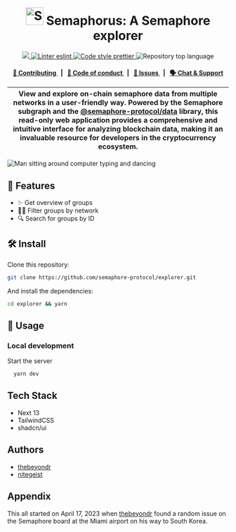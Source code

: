 <p align="center">
    <h1 align="center">
      <picture>
        <source media="(prefers-color-scheme: dark)" srcset="https://github.com/semaphore-protocol/website/blob/main/static/img/semaphore-icon-dark.svg">
        <source media="(prefers-color-scheme: light)" srcset="https://github.com/semaphore-protocol/website/blob/main/static/img/semaphore-icon.svg">
        <img width="40" alt="Semaphore icon." src="https://github.com/semaphore-protocol/website/blob/main/static/img/semaphore-icon.svg">
      </picture>
      Semaphorus: A Semaphore explorer
    </h1>
</p>

<p align="center">
    <a href="https://github.com/semaphore-protocol" target="_blank">
        <img src="https://img.shields.io/badge/project-Semaphore-blue.svg?style=flat-square">
    </a>
    <a href="https://eslint.org/">
        <img alt="Linter eslint" src="https://img.shields.io/badge/linter-eslint-8080f2?style=flat-square&logo=eslint">
    </a>
    <a href="https://prettier.io/">
        <img alt="Code style prettier" src="https://img.shields.io/badge/code%20style-prettier-f8bc45?style=flat-square&logo=prettier">
    </a>
    <img alt="Repository top language" src="https://img.shields.io/github/languages/top/semaphore-protocol/explorer?style=flat-square">
</p>

<div align="center">
    <h4>
        <a href="/CONTRIBUTING.md">
            👥 Contributing
        </a>
        <span>&nbsp;&nbsp;|&nbsp;&nbsp;</span>
        <a href="/CODE_OF_CONDUCT.md">
            🤝 Code of conduct
        </a>
        <span>&nbsp;&nbsp;|&nbsp;&nbsp;</span>
        <a href="https://github.com/semaphore-protocol/explorer/contribute">
            🔎 Issues
        </a>
        <span>&nbsp;&nbsp;|&nbsp;&nbsp;</span>
        <a href="https://semaphore.appliedzkp.org/discord">
            🗣️ Chat &amp; Support
        </a>
    </h4>
</div>

| View and explore on-chain semaphore data from multiple networks in a user-friendly way. Powered by the Semaphore subgraph and the [@semaphore-protocol/data](https://github.com/semaphore-protocol/semaphore/tree/main/packages/data) library, this read-only web application provides a comprehensive and intuitive interface for analyzing blockchain data, making it an invaluable resource for developers in the cryptocurrency ecosystem.
| ------------------------------------------------------------------------------------------------------------------------------------------------------------------------------------------------------------------------------------------------------------------- |

![Man sitting around computer typing and dancing](https://media.giphy.com/media/YQitE4YNQNahy/giphy-downsized.gif)

## 🚀 Features

- ✨ Get overview of groups
- 🤌🏽 Filter groups by network
- 🔍 Search for groups by ID

## 🛠 Install

Clone this repository:

```bash
git clone https://github.com/semaphore-protocol/explorer.git
```

And install the dependencies:

```bash
cd explorer && yarn
```

## 📜 Usage

### Local development

Start the server

```bash
  yarn dev
```

## Tech Stack

- Next 13
- TailwindCSS
- shadcn/ui

## Authors

- [thebeyondr](https://www.github.com/thebeyondr)
- [nitegeist](https://www.github.com/nitegeist)

## Appendix

This all started on April 17, 2023 when [thebeyondr](https://github.com/thebeyondr) found a random issue on the Semaphore board at the Miami airport on his way to South Korea.
